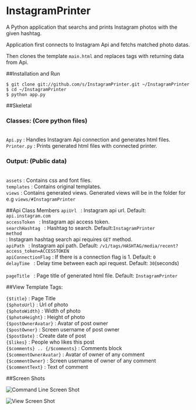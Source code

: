 InstagramPrinter
================

A Python application that searchs and prints Instagram photos with the given hashtag.

Application first connects to Instagram Api and fetchs matched photo datas.<br/>

Then clones the template <code>main.html</code> and replaces tags with returning data from Api.

##Installation and Run

```
$ git clone git://github.com/s/InstagramPrinter.git ~/InstagramPrinter
$ cd ~/InstagramPrinter
$ python app.py
```

##Skeletal
  <h3>Classes: (Core python files)</h3><br/>
    <code>Api.py</code> : Handles Instagram Api connection and generates html files.<br/>
    <code>Printer.py</code> : Prints generated html files with connected printer.<br/>
  
   <h3>Output: (Public data)</h3><br/>
    <code>assets</code>          : Contains css and font files.<br/>
    <code>templates</code>        : Contains original templates.<br/>
    <code>views</code>           : Contains generated views. Generated views will be in the folder for e.g <code>views/#InstagramPrinter</code><br/>

##Api Class Members
  <code>apiUrl           </code>  : Instagram api url. Default: <code>api.instagram.com</code><br/>
  <code>accessToken      </code>  : Instagram api access token.<br/>
	<code>searchHashtag    </code>  : Hashtag to search. Default:<code>InstagramPrinter</code><br/>
	<code>method           </code>  : Instagram hashtag search api requires <code>GET</code> method.<br/>
	<code>apiPath          </code>  : Instagram api path. Default: <code>/v1/tags/HASHTAG/media/recent?access_token=ACCESSTOKEN</code><br/>
	<code>apiConnectionFlag</code>  : If there is a connection flag is 1. Default: <code>0</code><br/>
	<code>delayTime        </code>  : Delay time between each api request. Default: <code>30</code>(seconds) <br/>	
	<code>pageTitle        </code>  : Page title of generated html file. Default: <code>InstagramPrinter</code><br/>

##View Template Tags:


<code>{$title}</code>                    : Page Title<br/>
<code>{$photoUrl}</code>                 : Url of photo<br/>
<code>{$photoWidth}</code>               : Width of photo<br/>
<code>{$photoHeight}</code>              : Height of photo<br/>
<code>{$postOwnerAvatar}</code>          : Avatar of post owner<br/>
<code>{$postOwner}</code>                : Screen username of post owner<br/>
<code>{$postDate}</code>                 : Create date of post<br/>
<code>{$likes}</code>                    : People who likes this post<br/>
<code>{$comments} .. {/$comments}</code> : Comments block<br/>
<code>{$commentOwnerAvatar}</code>       : Avatar of owner of any comment<br/>
<code>{$commentOwner}</code>             : Screen username of owner of any comment<br/>
<code>{$commentText}</code>              : Text of comment<br/>


##Screen Shots

![Command Line Screen Shot](https://raw.github.com/saidozcan/InstagramPrinter/master/screenshots/terminal.png)

![View Screen Shot](https://raw.github.com/saidozcan/InstagramPrinter/master/screenshots/view.png)
